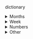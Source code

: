 dictionary

<details> 
  <summary>Months</summary>

yanuar febrel mart april may iyün iyül avgust september oktober november desember
	
</details>

<details> 
  <summary>Week</summary>

aygün - Monday (ay - moon)  
...todo  
nargün - Sunday (nar - sun)
	
</details>

<details> 
  <summary>Numbers</summary>

nula bir eki üç dört beş altī cedi segiz toguz on  
yeğirmi otuz kīrk elli altmīş cetmiş seksen toksan  
yüz miñ million
	
</details>

<details> 
  <summary>Other</summary>

men biz sen siz ol olar  
meni bizni seni sizni onī olarnī  
meña bizge seña sizge oña olarga  
mende bizde sende sizde onda olarda  
menden bizden senden sizden ondan olardan  
menimle bizimle seniñle siziñle onala onlarla  

menim bizniñ seniñ sizniñ onīñ olarnīñ
	
</details>
